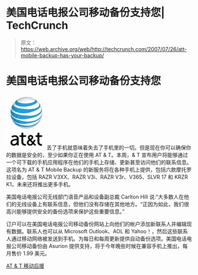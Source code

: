 # 美国电话电报公司移动备份支持您| TechCrunch

> 原文：<https://web.archive.org/web/http://techcrunch.com/2007/07/26/att-mobile-backup-has-your-backup/>

# 美国电话电报公司移动备份支持您

![ATT.jpg](img/81d90afd87e66d08a39cfee32c7d3802.png)丢了手机就意味着失去了手机里的一切。但是现在你可以确保你的数据是安全的，至少如果你正在使用 AT & T。本周，& T 宣布用户将能够通过一个可下载的手机应用程序在他们的手机上存储、更新甚至访问他们的联系信息。这项名为 AT & T Mobile Backup 的新服务将在各种手机上提供，包括六款摩托罗拉设备，包括 RAZR V3XX、RAZR V3i、RAZR V3r、V365、SLVR 17 和 KRZR K1，未来还将推出更多手机。

美国电话电报公司无线部门语音产品和设备副总裁 Carlton Hill 说:“大多数人在他们的无线设备上有联系信息，但他们没有存储在其他地方。“正因为如此，我们很高兴能够提供安全的备份选项来保护这些重要信息。”

订户可以在美国电话电报公司移动备份网站上向他们的帐户添加新联系人并编辑现有数据。联系人也可以从 Microsoft Outlook、AOL 和 Yahoo！，然后这些联系人通过移动网络被发送到手机。为每日和每周更新提供自动备份选项。美国电话电报公司移动备份由 Asurion 提供支持，将于今年晚些时候在兼容手机上推出，每月售价 1.99 美元。

[AT & T 移动后援](https://web.archive.org/web/20130628180659/http://mobilebackup.att.com/)